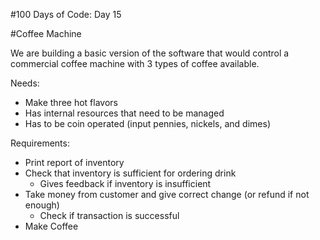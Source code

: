 #100 Days of Code: Day 15

#Coffee Machine

We are building a basic version of the software that would control a commercial coffee machine with 3 types of coffee available.

Needs:
* Make three hot flavors
* Has internal resources that need to be managed
* Has to be coin operated (input pennies, nickels, and dimes)

Requirements:
* Print report of inventory
* Check that inventory is sufficient for ordering drink
  * Gives feedback if inventory is insufficient
* Take money from customer and give correct change (or refund if not enough)
  * Check if transaction is successful
* Make Coffee